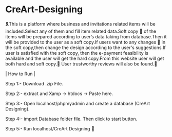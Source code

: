 # CreArt-Designing 

🎗️This is a platform where business and invitations related items will be included.Select any of them and fill item related data.Soft copy 👾 of the items will be prepared according to user’s data taking from database.Then  it will be provided to the user as a soft copy.If users want to any changes 💸 in the soft copy,then change the design according to the user's suggestions.If user is satisfied with the soft copy, then the e-payment feasibility is available and the user will get the hard copy.From this website user will get both hard and soft copy.📜 User trustworthy reviews will also be found.🎯

| How to Run | 

Step 1:- Download .zip File. 

Step 2:- extract and Xamp -> htdocs -> Paste here.

Step 3:- Open localhost/phpmyadmin and create a database (CreArt Designing). 

Step 4:- import Database folder file. Then click to start button. 

Step 5:- Run localhost/CreArt Designing 🚩 
